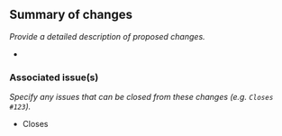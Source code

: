 ## Summary of changes

_Provide a detailed description of proposed changes._

-

### Associated issue(s)

_Specify any issues that can be closed from these changes (e.g. `Closes #123`)._

- Closes
